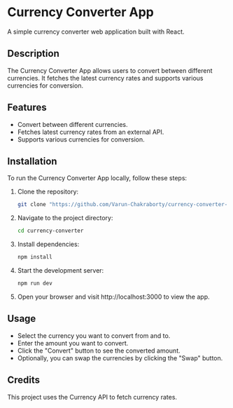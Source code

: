 # Currency Converter App
A simple currency converter web application built with React.

## Description
The Currency Converter App allows users to convert between different currencies. It fetches the latest currency rates and supports various currencies for conversion.

## Features

- Convert between different currencies.
- Fetches latest currency rates from an external API.
- Supports various currencies for conversion.

## Installation

To run the Currency Converter App locally, follow these steps:

1. Clone the repository:

   ```bash
   git clone "https://github.com/Varun-Chakraborty/currency-converter-react"
   ```
2. Navigate to the project directory:
    ```bash
    cd currency-converter
    ```
3. Install dependencies:
    ```bash
    npm install
    ```
4. Start the development server:
    ```bash
    npm run dev
    ```
5. Open your browser and visit http://localhost:3000 to view the app.

## Usage
- Select the currency you want to convert from and to.
- Enter the amount you want to convert.
- Click the "Convert" button to see the converted amount.
- Optionally, you can swap the currencies by clicking the "Swap" button.

## Credits
This project uses the Currency API to fetch currency rates.